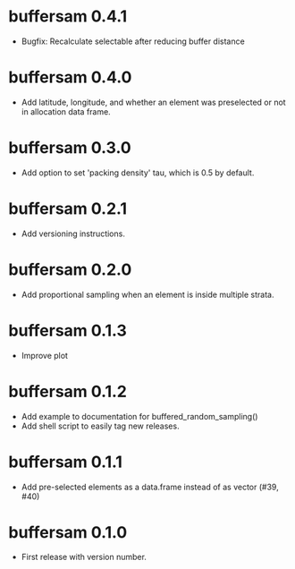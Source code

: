 # buffersam 0.4.1
* Bugfix: Recalculate selectable after reducing buffer distance

# buffersam 0.4.0
* Add latitude, longitude, and whether an element was preselected or not in allocation data frame.

# buffersam 0.3.0
* Add option to set 'packing density' tau, which is 0.5 by default.

# buffersam 0.2.1
* Add versioning instructions.

# buffersam 0.2.0
* Add proportional sampling when an element is inside multiple strata.

# buffersam 0.1.3
* Improve plot

# buffersam 0.1.2
* Add example to documentation for buffered_random_sampling()
* Add shell script to easily tag new releases. 

# buffersam 0.1.1

* Add pre-selected elements as a data.frame instead of as vector (#39, #40)

# buffersam 0.1.0

* First release with version number.
